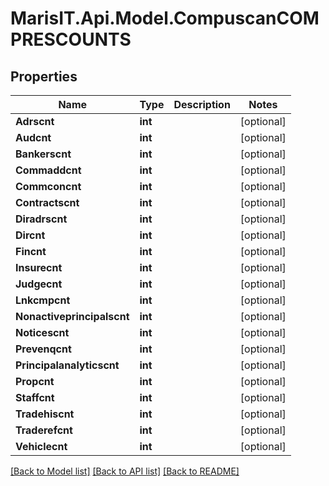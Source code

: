 
# MarisIT.Api.Model.CompuscanCOMPRESCOUNTS

## Properties

Name | Type | Description | Notes
------------ | ------------- | ------------- | -------------
**Adrscnt** | **int** |  | [optional] 
**Audcnt** | **int** |  | [optional] 
**Bankerscnt** | **int** |  | [optional] 
**Commaddcnt** | **int** |  | [optional] 
**Commconcnt** | **int** |  | [optional] 
**Contractscnt** | **int** |  | [optional] 
**Diradrscnt** | **int** |  | [optional] 
**Dircnt** | **int** |  | [optional] 
**Fincnt** | **int** |  | [optional] 
**Insurecnt** | **int** |  | [optional] 
**Judgecnt** | **int** |  | [optional] 
**Lnkcmpcnt** | **int** |  | [optional] 
**Nonactiveprincipalscnt** | **int** |  | [optional] 
**Noticescnt** | **int** |  | [optional] 
**Prevenqcnt** | **int** |  | [optional] 
**Principalanalyticscnt** | **int** |  | [optional] 
**Propcnt** | **int** |  | [optional] 
**Staffcnt** | **int** |  | [optional] 
**Tradehiscnt** | **int** |  | [optional] 
**Traderefcnt** | **int** |  | [optional] 
**Vehiclecnt** | **int** |  | [optional] 

[[Back to Model list]](../README.md#documentation-for-models)
[[Back to API list]](../README.md#documentation-for-api-endpoints)
[[Back to README]](../README.md)

